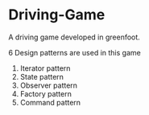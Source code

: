 # Driving-Game

A driving game developed in greenfoot. 

6 Design patterns are used in this game 
1. Iterator pattern
2. State pattern
3. Observer pattern
4. Factory pattern
5. Command pattern
